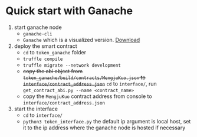 # Quick start with Ganache

1. start ganache node
    - `ganache-cli `
    - `Ganache` which is a visualized version. [Download](https://truffleframework.com/ganache)
2. deploy the smart contract
    - `cd` to `token_ganache` folder
    - `truffle compile`
    - `truffle migrate --network development`
    - ~~copy the abi object from `token_ganache/build/contracts/MengjuKuo.json` to `interface/contract_address.json`~~ `cd` to `interface/`, run `get_contract_abi.py --name <contract_name>` 
    - copy the `MengjuKuo` contract address from console to `interface/contract_address.json`
3. start the interface
    - `cd` to `interface/`
    - `python3 token_interface.py`  the default ip argument is local host, set it to the ip address where the ganache node is hosted if necessary
    
